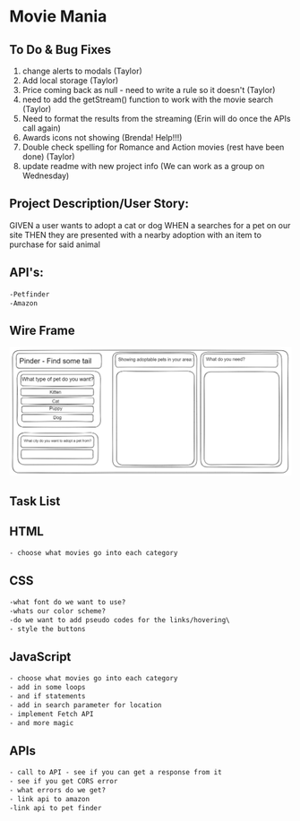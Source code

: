# Movie Mania

## To Do & Bug Fixes
1. change alerts to modals (Taylor)
2. Add local storage (Taylor)
3. Price coming back as null - need to write a rule so it doesn't (Taylor)
4. need to add the getStream() function to work with the movie search (Taylor)
5. Need to format the results from the streaming (Erin will do once the APIs call again)
6. Awards icons not showing (Brenda! Help!!!)
7. Double check spelling for Romance and Action movies (rest have been done) (Taylor)
8. update readme with new project info (We can work as a group on Wednesday)


## Project Description/User Story: 

GIVEN a user wants to adopt a cat or dog
WHEN a searches for a pet on our site
THEN they are presented with a nearby adoption with an item to purchase for said animal

## API's:
    -Petfinder
    -Amazon

## Wire Frame
![WireFrame/A user clicks on different pets and available pets and products show on the screen.](./assets/images/wireframe.png)


## Task List

## HTML
    - choose what movies go into each category

## CSS
    -what font do we want to use?
    -whats our color scheme?
    -do we want to add pseudo codes for the links/hovering\
    - style the buttons


## JavaScript
    - choose what movies go into each category
    - add in some loops
    - and if statements
    - add in search parameter for location
    - implement Fetch API
    - and more magic


## APIs
    - call to API - see if you can get a response from it
    - see if you get CORS error
    - what errors do we get?
    - link api to amazon
    -link api to pet finder